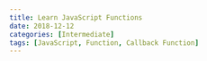 ```yaml
---
title: Learn JavaScript Functions
date: 2018-12-12
categories: [Intermediate]
tags: [JavaScript, Function, Callback Function]
---
```


<!-- Your Markdown content here -->